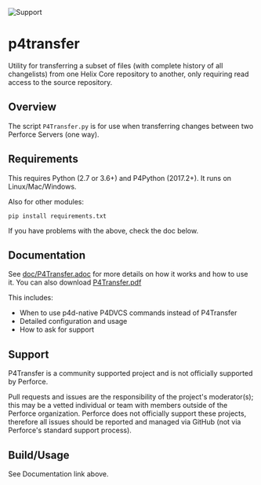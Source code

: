 ![Support](https://img.shields.io/badge/Support-Community-yellow.svg)
# p4transfer
Utility for transferring a subset of files (with complete history of all changelists) from one Helix Core repository to another, only requiring read access to the source repository.

## Overview

The script `P4Transfer.py` is for use when transferring changes between two Perforce Servers (one way).

## Requirements

This requires Python (2.7 or 3.6+) and P4Python (2017.2+). It runs on Linux/Mac/Windows.

Also for other modules:

    pip install requirements.txt

If you have problems with the above, check the doc below.

## Documentation

See [doc/P4Transfer.adoc](doc/P4Transfer.adoc) for more details on how it works and how to use it. You can also download [P4Transfer.pdf](doc/P4Transfer.pdf)

This includes:

*   When to use p4d-native P4DVCS commands instead of P4Transfer
*   Detailed configuration and usage
*   How to ask for support

## Support

P4Transfer is a community supported project and is not officially supported by Perforce.

Pull requests and issues are the responsibility of the project's moderator(s); this may be a vetted individual or team with members outside of the Perforce organization.
Perforce does not officially support these projects, therefore all issues should be reported and managed via GitHub (not via Perforce's standard support process).

## Build/Usage
See Documentation link above.
